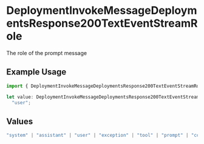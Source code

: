 # DeploymentInvokeMessageDeploymentsResponse200TextEventStreamRole

The role of the prompt message

## Example Usage

```typescript
import { DeploymentInvokeMessageDeploymentsResponse200TextEventStreamRole } from "@orq-ai/node/models/operations";

let value: DeploymentInvokeMessageDeploymentsResponse200TextEventStreamRole =
  "user";
```

## Values

```typescript
"system" | "assistant" | "user" | "exception" | "tool" | "prompt" | "correction" | "expected_output"
```
